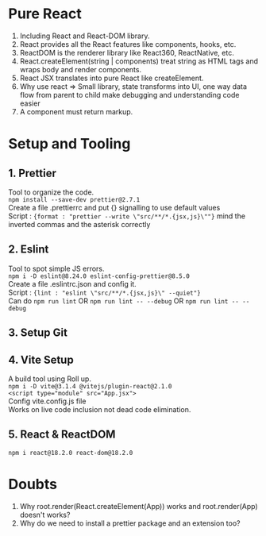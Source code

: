 # Pure React

1. Including React and React-DOM library.
2. React provides all the React features like components, hooks, etc.
3. ReactDOM is the renderer library like React360, ReactNative, etc.
4. React.createElement(string | components) treat string as HTML tags and wraps body and render components.
5. React JSX translates into pure React like createElement.
6. Why use react => Small library, state transforms into UI, one way data flow from parent to child make debugging and understanding code easier
7. A component must return markup.

# Setup and Tooling

## 1. Prettier

Tool to organize the code.<br />
`npm install --save-dev prettier@2.7.1`<br />
Create a file .prettierrc and put {} signalling to use default values<br />
Script : `{format : "prettier --write \"src/**/*.{jsx,js}\""}` mind the inverted commas and the asterisk correctly

## 2. Eslint

Tool to spot simple JS errors.<br />
`npm i -D eslint@8.24.0 eslint-config-prettier@8.5.0`<br />
Create a file .eslintrc.json and config it.<br />
Script : `{lint : "eslint \"src/**/*.{jsx,js}\" --quiet"}`<br />
Can do `npm run lint` OR `npm run lint -- --debug` OR `npm run lint -- --debug`

## 3. Setup Git

## 4. Vite Setup

A build tool using Roll up.<br />
`npm i -D vite@3.1.4 @vitejs/plugin-react@2.1.0`<br />
`<script type="module" src="App.jsx">`<br />
Config vite.config.js file <br />
Works on live code inclusion not dead code elimination.

## 5. React & ReactDOM

`npm i react@18.2.0 react-dom@18.2.0`

# Doubts

1. Why root.render(React.createElement(App)) works and root.render(App) doesn't works?
2. Why do we need to install a prettier package and an extension too?
